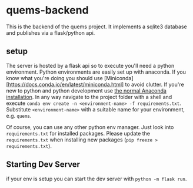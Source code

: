 # quems-backend
This is the backend of the quems project. It implements a sqlite3 database and publishes via a flask/python api.

## setup
The server is hosted by a flask api so to execute you'll need a python environment.
Python environments are easily set up with anaconda. If you know what you're doing
you should use [Miniconda][https://docs.conda.io/en/latest/miniconda.html] to avoid clutter. If you're
new to python and python development use [the normal Anaconda installation](https://docs.conda.io/projects/conda/en/latest/user-guide/install/).
In any way navigate to the project folder with a shell and execute `conda env create -n <environment-name> -f requirements.txt`.
Substitute `<environment-name>` with a suitable name for your environment, e.g. `quems`.

Of course, you can use any other python env manager. Just look into `requirements.txt` for installed packages.
Please update the `requirements.txt` when installing new packages (`pip freeze > requirements.txt`).

## Starting Dev Server
if your env is setup you can start the dev server with `python -m flask run`.
